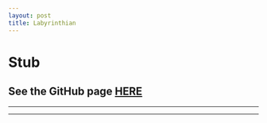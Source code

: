 ```yaml
---
layout: post
title: Labyrinthian
---
```

# Stub #
## See the GitHub page [HERE](https://github.com/ElliotHume/LabyrinthianVR) ##
----
****
